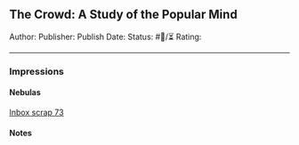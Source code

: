 ## The Crowd: A Study of the Popular Mind

Author:
Publisher:
Publish Date:
Status: #💫/⏳ 
Rating:

---

### Impressions

#### Nebulas

[Inbox scrap 73](Inbox%20scrap%2073.md)

#### Notes
